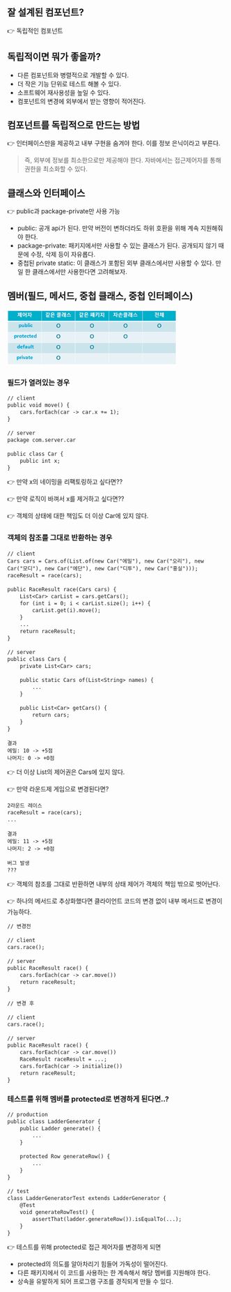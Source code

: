 ## 잘 설계된 컴포넌트?
👉 독립적인 컴포넌트

## 독립적이면 뭐가 좋을까?
- 다른 컴포넌트와 병렬적으로 개발할 수 있다.
- 더 작은 기능 단위로 테스트 해볼 수 있다.
- 소프트웨어 재사용성을 높일 수 있다.
- 컴포넌트의 변경에 외부에서 받는 영향이 적어진다.

## 컴포넌트를 독립적으로 만드는 방법
👉 인터페이스만을 제공하고 내부 구현을 숨겨야 한다. 이를 정보 은닉이라고 부른다.
> 즉, 외부에 정보를 최소한으로만 제공해야 한다. 
> 자바에서는 접근제어자를 통해 권한을 최소화할 수 있다.

## 클래스와 인터페이스
👉 public과 package-private만 사용 가능
- public: 공개 api가 된다. 만약 버전이 변하더라도 하위 호환을 위해 계속 지원해줘야 한다.
- package-private: 패키지에서만 사용할 수 있는 클래스가 된다. 공개되지 않기 때문에 수정, 삭제 등이 자유롭다. 
- 중첩된 private static: 이 클래스가 포함된 외부 클래스에서만 사용할 수 있다. 만일 한 클래스에서만 사용한다면 고려해보자.

## 멤버(필드, 메서드, 중첩 클래스, 중첩 인터페이스)
![img.png](img.png)

### 필드가 열려있는 경우
```
// client
public void move() {
    cars.forEach(car -> car.x += 1);
}

// server
package com.server.car

public class Car {
    public int x;
}
```
👉 만약 x의 네이밍을 리팩토링하고 싶다면??

👉 만약 로직이 바껴서 x를 제거하고 싶다면??

👉 객체의 상태에 대한 책임도 더 이상 Car에 있지 않다.

### 객체의 참조를 그대로 반환하는 경우

```
// client
Cars cars = Cars.of(List.of(new Car("에밀"), new Car("오리"), new Car("모디"), new Car("에단"), new Car("디투"), new Car("홍실")));
raceResult = race(cars);

public RaceResult race(Cars cars) {
    List<Car> carList = cars.getCars();
    for (int i = 0; i < carList.size(); i++) {
        carList.get(i).move();
    }
    ...
    return raceResult;
}

// server
public class Cars {
    private List<Car> cars;
    
    public static Cars of(List<String> names) {
        ...
    }
    
    public List<Car> getCars() {
        return cars;
    }
}

결과
에밀: 10 -> +5점
나머지: 0 -> +0점
```

👉 더 이상 List<Car>의 제어권은 Cars에 있지 않다.

👉 만약 라운드제 게임으로 변경된다면?

```
2라운드 레이스
raceResult = race(cars);
...

결과
에밀: 11 -> +5점
나머지: 2 -> +0점

버그 발생
???
```
👉 객체의 참조를 그대로 반환하면 내부의 상태 제어가 객체의 책임 밖으로 벗어난다.

👉 하나의 메서드로 추상화했다면 클라이언트 코드의 변경 없이 내부 메서드로 변경이 가능하다.

```
// 변경전

// client
cars.race();

// server
public RaceResult race() {
    cars.forEach(car -> car.move())
    return raceResult;
}

// 변경 후

// client
cars.race();

// server
public RaceResult race() {
    cars.forEach(car -> car.move())
    RaceResult raceResult = ...;
    cars.forEach(car -> initialize())
    return raceResult;
}

```

### 테스트를 위해 멤버를 protected로 변경하게 된다면..?

```
// production
public class LadderGenerator {
    public Ladder generate() {
        ...
    }
    
    protected Row generateRow() {
        ...
    }
}

// test
class LadderGeneratorTest extends LadderGenerator {
    @Test
    void generateRowTest() {
        assertThat(ladder.generateRow()).isEqualTo(...);
    }
}
```
👉 테스트를 위해 protected로 접근 제어자를 변경하게 되면
- protected의 의도를 알아차리기 힘들어 가독성이 떨어진다.
- 다른 패키지에서 이 코드를 사용하는 한 계속해서 해당 멤버를 지원해야 한다. 
- 상속을 유발하게 되어 프로그램 구조를 경직되게 만들 수 있다.